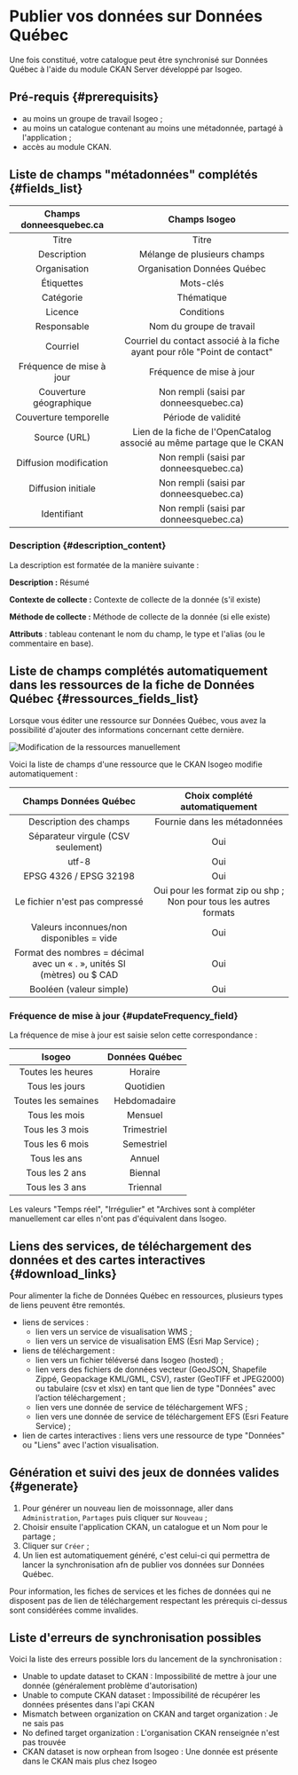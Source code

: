 # Publier vos données sur Données Québec

Une fois constitué, votre catalogue peut être synchronisé sur Données Québec à l'aide du module CKAN Server développé par Isogeo.

## Pré-requis {#prerequisits}

* au moins un groupe de travail Isogeo ;
* au moins un catalogue contenant au moins une métadonnée, partagé à l'application ;
* accès au module CKAN.

## Liste de champs "métadonnées" complétés {#fields_list}

| Champs donneesquebec.ca    | Champs Isogeo                                                             |
|:--------------------------:|:-------------------------------------------------------------------------:|
| Titre                      | Titre                                                                     |
| Description                | Mélange de plusieurs champs                                               |
| Organisation               | Organisation Données Québec                                               |
| Étiquettes                 | Mots-clés                                                                 |
| Catégorie                  | Thématique                                                                |
| Licence                    | Conditions                                                                |
| Responsable                | Nom du groupe de travail                                                  |
| Courriel                   | Courriel du contact associé à la fiche ayant pour rôle "Point de contact" |
| Fréquence de mise à jour   | Fréquence de mise à jour                                                  |
| Couverture géographique    | Non rempli (saisi par donneesquebec.ca)                                   |
| Couverture temporelle      | Période de validité                                                       |
| Source (URL)               | Lien de la fiche de l'OpenCatalog associé au même partage que le CKAN     |
| Diffusion modification     | Non rempli (saisi par donneesquebec.ca)                                   |
| Diffusion initiale         | Non rempli (saisi par donneesquebec.ca)                                   |
| Identifiant                | Non rempli (saisi par donneesquebec.ca)                                   |

### Description {#description_content}

La description est formatée de la manière suivante :

**Description :** Résumé

**Contexte de collecte :** Contexte de collecte de la donnée (s'il existe)  

**Méthode de collecte :** Méthode de collecte de la donnée (si elle existe)

**Attributs** : tableau contenant le nom du champ, le type et l'alias (ou le commentaire en base).

## Liste de champs complétés automatiquement dans les ressources de la fiche de Données Québec {#ressources_fields_list}

Lorsque vous éditer une ressource sur Données Québec, vous avez la possibilité d'ajouter des informations concernant cette dernière. 

![Modification de la ressources manuellement](/assets/CKAN/modify_ressources.png)

Voici la liste de champs d'une ressource que le CKAN Isogeo modifie automatiquement :

| Champs Données Québec                                                   | Choix complété automatiquement                                    |
|:-----------------------------------------------------------------------:|:-----------------------------------------------------------------:|
| Description des champs                                                  | Fournie dans les métadonnées                                      |
| Séparateur virgule (CSV seulement)                                      | Oui                                                               |
| utf-8                                                                   | Oui                                                               |
| EPSG 4326 / EPSG 32198                                                  | Oui                                                               |
| Le fichier n'est pas compressé                                          | Oui pour les format zip ou shp ; Non pour tous les autres formats |
| Valeurs inconnues/non disponibles = vide                                | Oui                                                               |
| Format des nombres = décimal avec un « . », unités SI (mètres) ou $ CAD | Oui                                                               |
| Booléen (valeur simple)                                                 | Oui                                                               |

### Fréquence de mise à jour {#updateFrequency_field}

La fréquence de mise à jour est saisie selon cette correspondance :

|         Isogeo      |    Données Québec        |
|:-------------------:|:------------------------:|
| Toutes les heures   | Horaire                  |
| Tous les jours      | Quotidien                |
| Toutes les semaines | Hebdomadaire             |
| Tous les mois       | Mensuel                  |
| Tous les 3 mois     | Trimestriel              |
| Tous les 6 mois     | Semestriel               |
| Tous les ans        | Annuel                   |
| Tous les 2 ans      | Biennal                  |
| Tous les 3 ans      | Triennal                 |

Les valeurs "Temps réel", "Irrégulier" et "Archives sont à compléter manuellement car elles n'ont pas d'équivalent dans Isogeo.

## Liens des services, de téléchargement des données et des cartes interactives {#download_links}

Pour alimenter la fiche de Données Québec en ressources, plusieurs types de liens peuvent être remontés.

* liens de services :
  * lien vers un service de visualisation WMS ;
  * lien vers un service de visualisation EMS (Esri Map Service) ;
* liens de téléchargement :
  * lien vers un fichier téléversé dans Isogeo (hosted) ;
  * lien vers des fichiers de données vecteur (GeoJSON, Shapefile Zippé, Geopackage KML/GML, CSV), raster (GeoTIFF et JPEG2000) ou tabulaire (csv et xlsx) en tant que lien de type "Données" avec l’action téléchargement ;
  * lien vers une donnée de service de téléchargement WFS ;
  * lien vers une donnée de service de téléchargement EFS (Esri Feature Service) ;
* lien de cartes interactives : liens vers une ressource de type "Données" ou "Liens" avec l'action visualisation.

## Génération et suivi des jeux de données valides {#generate}

1. Pour générer un nouveau lien de moissonnage, aller dans `Administration`, `Partages` puis cliquer sur `Nouveau` ;
2. Choisir ensuite l'application CKAN, un catalogue et un Nom pour le partage ;
3. Cliquer sur `Créer` ;
4. Un lien est automatiquement généré, c'est celui-ci qui permettra de lancer la synchronisation afn de publier vos données sur Données Québec.

Pour information, les fiches de services et les fiches de données qui ne disposent pas de lien de téléchargement respectant les prérequis ci-dessus sont considérées comme invalides.

## Liste d'erreurs de synchronisation possibles

Voici la liste des erreurs possible lors du lancement de la synchronisation :

* Unable to update dataset to CKAN : Impossibilité de mettre à jour une donnée (généralement problème d'autorisation)
* Unable to compute CKAN dataset : Impossibilité de récupérer les données présentes dans l'api CKAN
* Mismatch between organization on CKAN and target organization : Je ne sais pas
* No defined target organization : L'organisation CKAN renseignée n'est pas trouvée
* CKAN dataset is now orphean from Isogeo : Une donnée est présente dans le CKAN mais plus chez Isogeo
